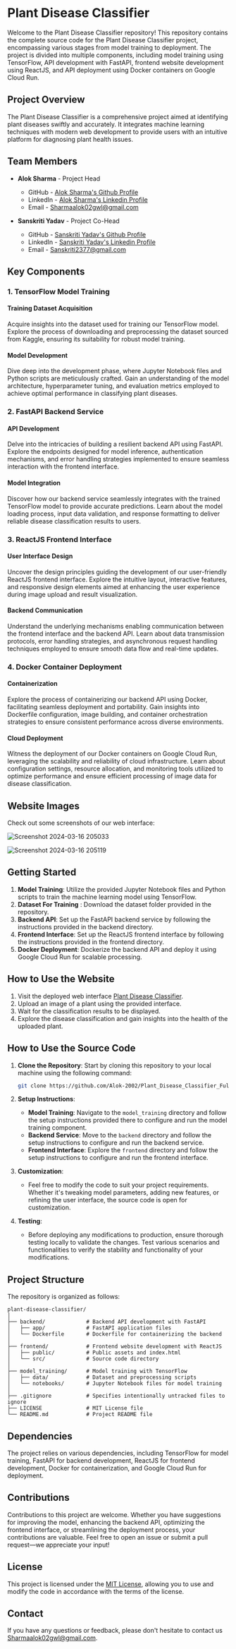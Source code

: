 # Plant Disease Classifier

Welcome to the Plant Disease Classifier repository! This repository contains the complete source code for the Plant Disease Classifier project, encompassing various stages from model training to deployment. The project is divided into multiple components, including model training using TensorFlow, API development with FastAPI, frontend website development using ReactJS, and API deployment using Docker containers on Google Cloud Run.

## Project Overview

The Plant Disease Classifier is a comprehensive project aimed at identifying plant diseases swiftly and accurately. It integrates machine learning techniques with modern web development to provide users with an intuitive platform for diagnosing plant health issues.

## Team Members

- **Alok Sharma** - Project Head
  - GitHub   - [Alok Sharma's Github Profile](https://github.com/Alok-2002)
  - LinkedIn - [Alok Sharma's Linkedin Profile](https://www.linkedin.com/in/alok-sharma2002-/)
  - Email    - [Sharmaalok02gwl@gmail.com](mailto:sharmaalok02gwl@gmail.com)

- **Sanskriti Yadav** - Project Co-Head
  - GitHub   - [Sanskriti Yadav's Github Profile](https://github.com/sanskriti-yadav)
  - LinkedIn - [Sanskriti Yadav's Linkedin Profile](https://www.linkedin.com/in/alok-sharma2002-/)
  - Email    - [Sanskriti2377@gmail.com](mailto:sanskriti2377@gmail.com)

## Key Components

### 1. TensorFlow Model Training

#### Training Dataset Acquisition
Acquire insights into the dataset used for training our TensorFlow model. Explore the process of downloading and preprocessing the dataset sourced from Kaggle, ensuring its suitability for robust model training.

#### Model Development
Dive deep into the development phase, where Jupyter Notebook files and Python scripts are meticulously crafted. Gain an understanding of the model architecture, hyperparameter tuning, and evaluation metrics employed to achieve optimal performance in classifying plant diseases.

### 2. FastAPI Backend Service

#### API Development
Delve into the intricacies of building a resilient backend API using FastAPI. Explore the endpoints designed for model inference, authentication mechanisms, and error handling strategies implemented to ensure seamless interaction with the frontend interface.

#### Model Integration
Discover how our backend service seamlessly integrates with the trained TensorFlow model to provide accurate predictions. Learn about the model loading process, input data validation, and response formatting to deliver reliable disease classification results to users.

### 3. ReactJS Frontend Interface

#### User Interface Design
Uncover the design principles guiding the development of our user-friendly ReactJS frontend interface. Explore the intuitive layout, interactive features, and responsive design elements aimed at enhancing the user experience during image upload and result visualization.

#### Backend Communication
Understand the underlying mechanisms enabling communication between the frontend interface and the backend API. Learn about data transmission protocols, error handling strategies, and asynchronous request handling techniques employed to ensure smooth data flow and real-time updates.

### 4. Docker Container Deployment

#### Containerization
Explore the process of containerizing our backend API using Docker, facilitating seamless deployment and portability. Gain insights into Dockerfile configuration, image building, and container orchestration strategies to ensure consistent performance across diverse environments.

#### Cloud Deployment
Witness the deployment of our Docker containers on Google Cloud Run, leveraging the scalability and reliability of cloud infrastructure. Learn about configuration settings, resource allocation, and monitoring tools utilized to optimize performance and ensure efficient processing of image data for disease classification.

## Website Images
Check out some screenshots of our web interface:


![Screenshot 2024-03-16 205033](https://github.com/Alok-2002/Plant_Disease_Classifier_Frontend/assets/93814546/9cc77c2e-eca5-4bca-a7c0-a530be47e1a2)


![Screenshot 2024-03-16 205119](https://github.com/Alok-2002/Plant_Disease_Classifier_Frontend/assets/93814546/c23603cd-984c-4dfc-93f1-c1f184b3ba2b)


## Getting Started

1. **Model Training**: Utilize the provided Jupyter Notebook files and Python scripts to train the machine learning model using TensorFlow.
2. **Dataset For Training** : Download the dataset folder provided in the repository.
3. **Backend API**: Set up the FastAPI backend service by following the instructions provided in the backend directory.
4. **Frontend Interface**: Set up the ReactJS frontend interface by following the instructions provided in the frontend directory.
5. **Docker Deployment**: Dockerize the backend API and deploy it using Google Cloud Run for scalable processing.

## How to Use the Website

1. Visit the deployed web interface [Plant Disease Classifier](https://plant-disease.netlify.app/).
2. Upload an image of a plant using the provided interface.
3. Wait for the classification results to be displayed.
4. Explore the disease classification and gain insights into the health of the uploaded plant.

## How to Use the Source Code

1. **Clone the Repository**: Start by cloning this repository to your local machine using the following command:

    ```bash
    git clone https://github.com/Alok-2002/Plant_Disease_Classifier_Full_Source_Code.git
    ```

2. **Setup Instructions**:
   - **Model Training**: Navigate to the `model_training` directory and follow the setup instructions provided there to configure and run the model training component.
   - **Backend Service**: Move to the `backend` directory and follow the setup instructions to configure and run the backend service.
   - **Frontend Interface**: Explore the `frontend` directory and follow the setup instructions to configure and run the frontend interface.

3. **Customization**:
   - Feel free to modify the code to suit your project requirements. Whether it's tweaking model parameters, adding new features, or refining the user interface, the source code is open for customization.
   
4. **Testing**:
   - Before deploying any modifications to production, ensure thorough testing locally to validate the changes. Test various scenarios and functionalities to verify the stability and functionality of your modifications.


## Project Structure

The repository is organized as follows:

```
plant-disease-classifier/
│
├── backend/             # Backend API development with FastAPI
│   ├── app/             # FastAPI application files
│   └── Dockerfile       # Dockerfile for containerizing the backend
│
├── frontend/            # Frontend website development with ReactJS
│   ├── public/          # Public assets and index.html
│   └── src/             # Source code directory
│
├── model_training/      # Model training with TensorFlow
│   ├── data/            # Dataset and preprocessing scripts
│   └── notebooks/       # Jupyter Notebook files for model training
│
├── .gitignore           # Specifies intentionally untracked files to ignore
├── LICENSE              # MIT License file
└── README.md            # Project README file
```

## Dependencies

The project relies on various dependencies, including TensorFlow for model training, FastAPI for backend development, ReactJS for frontend development, Docker for containerization, and Google Cloud Run for deployment.

## Contributions

Contributions to this project are welcome. Whether you have suggestions for improving the model, enhancing the backend API, optimizing the frontend interface, or streamlining the deployment process, your contributions are valuable. Feel free to open an issue or submit a pull request—we appreciate your input!

## License

This project is licensed under the [MIT License](LICENSE), allowing you to use and modify the code in accordance with the terms of the license.

## Contact

If you have any questions or feedback, please don't hesitate to contact us [Sharmaalok02gwl@gmail.com](mailto:sharmaalok02gwl@gmail.com).
